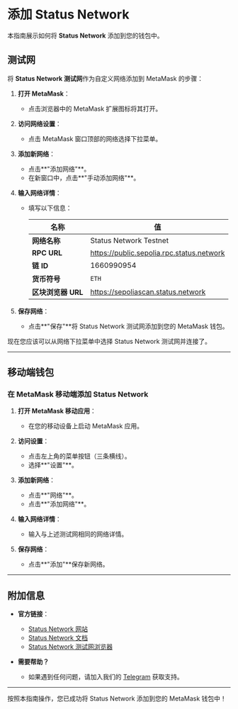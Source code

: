 # 添加 Status Network

本指南展示如何将 **Status Network** 添加到您的钱包中。

## 测试网

将 **Status Network 测试网**作为自定义网络添加到 MetaMask 的步骤：

1. **打开 MetaMask**：

   - 点击浏览器中的 MetaMask 扩展图标将其打开。

2. **访问网络设置**：

   - 点击 MetaMask 窗口顶部的网络选择下拉菜单。

3. **添加新网络**：

   - 点击**"添加网络"**。
   - 在新窗口中，点击**"手动添加网络"**。

4. **输入网络详情**：

   - 填写以下信息：

     | 名称             | 值                                      |
     |------------------|------------------------------------------|
     | **网络名称**     | Status Network Testnet                   |
     | **RPC URL**      | https://public.sepolia.rpc.status.network |
     | **链 ID**        | 1660990954                              |
     | **货币符号**     | `ETH`                                   |
     | **区块浏览器 URL** | https://sepoliascan.status.network |

5. **保存网络**：

   - 点击**"保存"**将 Status Network 测试网添加到您的 MetaMask 钱包。

现在您应该可以从网络下拉菜单中选择 Status Network 测试网并连接了。

---

## 移动端钱包

### 在 MetaMask 移动端添加 Status Network

1. **打开 MetaMask 移动应用**：

   - 在您的移动设备上启动 MetaMask 应用。

2. **访问设置**：

   - 点击左上角的菜单按钮（三条横线）。
   - 选择**"设置"**。

3. **添加新网络**：

   - 点击**"网络"**。
   - 点击**"添加网络"**。

4. **输入网络详情**：

   - 输入与上述测试网相同的网络详情。

5. **保存网络**：

   - 点击**"添加"**保存新网络。

---

## 附加信息

- **官方链接**：

  - [Status Network 网站](https://status.network/)
  - [Status Network 文档](https://docs.status.network/)
  - [Status Network 测试网浏览器](https://sepoliascan.status.network)

- **需要帮助？**

  - 如果遇到任何问题，请加入我们的 [Telegram](https://t.me/+k04A_OZbhIs1Mzc9) 获取支持。

---

按照本指南操作，您已成功将 Status Network 添加到您的 MetaMask 钱包中！
